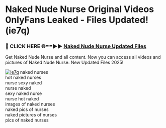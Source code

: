 # Naked Nude Nurse Original Videos 0nlyFans Leaked - Files Updated! (ie7q)

<h3>🔴 CLICK HERE 🌐==►► <a href="https://tinyurl.com/yckcrads" rel="nofollow">Naked Nude Nurse Updated Files</a></h3>

Get Naked Nude Nurse and all content. Now you can access all videos and pictures of Naked Nude Nurse. New Updated Files 2025!

[![ie7q](https://i.imgur.com/hpKpOFt.gif)](https://tinyurl.com/yckcrads)
naked nurses<br>
hot naked nurses<br>
nurse sexy naked<br>
nurse naked<br>
sexy naked nurse<br>
nurse hot naked<br>
images of naked nurses<br>
naked pics of nurses<br>
naked pictures of nurses<br>
pics of naked nurses